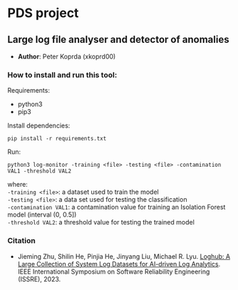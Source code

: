 # PDS project

## Large log file analyser and detector of anomalies 

- **Author**: Peter Koprda (xkoprd00)

### How to install and run this tool:
Requirements:
- python3
- pip3

Install dependencies:
```
pip install -r requirements.txt
```
Run:
```
python3 log-monitor -training <file> -testing <file> -contamination VAL1 -threshold VAL2
```
where:\
`-training <file>`: a dataset used to train the model\
`-testing <file>`: a data set used for testing the classification\
`-contamination VAL1`: a contamination value for training an Isolation Forest model (interval (0, 0.5])\
`-threshold VAL2`: a threshold value for testing the trained model

### Citation
- Jieming Zhu, Shilin He, Pinjia He, Jinyang Liu, Michael R. Lyu. [Loghub: A Large Collection of System Log Datasets for AI-driven Log Analytics](https://arxiv.org/abs/2008.06448). IEEE International Symposium on Software Reliability Engineering (ISSRE), 2023.
